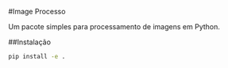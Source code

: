 #Image Processo

Um pacote simples para processamento de imagens em Python.

##Instalação

``` bash
pip install -e .